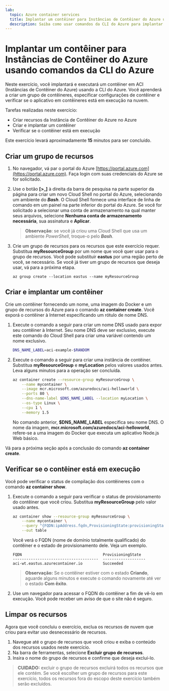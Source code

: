 ```yaml
---
lab:
  topic: Azure container services
  title: Implantar um contêiner para Instâncias de Contêiner do Azure usando comandos da CLI do Azure
  description: Saiba como usar comandos da CLI do Azure para implantar um contêiner em Instâncias de Contêiner do Azure.
---
```


# Implantar um contêiner para Instâncias de Contêiner do Azure usando comandos da CLI do Azure

Neste exercício, você implantará e executará um contêiner em ACI (Instâncias de Contêiner do Azure) usando a CLI do Azure. Você aprenderá a criar um grupo de contêineres, especificar configurações de contêiner e verificar se o aplicativo em contêineres está em execução na nuvem.

Tarefas realizadas neste exercício:

* Criar recursos da Instância de Contêiner do Azure no Azure
* Criar e implantar um contêiner
* Verificar se o contêiner está em execução

Este exercício levará aproximadamente **15** minutos para ser concluído.

## Criar um grupo de recursos

1. No navegador, vá par o portal do Azure [https://portal.azure.com](https://portal.azure.com). Faça login com suas credenciais do Azure se for solicitado.

1. Use o botão **[\>_]** à direita da barra de pesquisa na parte superior da página para criar um novo Cloud Shell no portal do Azure, selecionando um ambiente do ***Bash***. O Cloud Shell fornece uma interface de linha de comando em um painel na parte inferior do portal do Azure. Se você for solicitado a selecionar uma conta de armazenamento na qual manter seus arquivos, selecione **Nenhuma conta de armazenamento necessária**, sua assinatura e **Aplicar**.

    > **Observação**: se você já criou uma Cloud Shell que usa um ambiente *PowerShell*, troque-o pelo ***Bash***.

1. Crie um grupo de recursos para os recursos que este exercício requer. Substitua **myResourceGroup** por um nome que você quer usar para o grupo de recursos. Você pode substituir **eastus** por uma região perto de você, se necessário. Se você já tiver um grupo de recursos que deseja usar, vá para a próxima etapa.

    ```
    az group create --location eastus --name myResourceGroup
    ```

## Criar e implantar um contêiner

Crie um contêiner fornecendo um nome, uma imagem do Docker e um grupo de recursos do Azure para o comando **az container create**. Você exporá o contêiner à Internet especificando um rótulo de nome DNS.

1. Execute o comando a seguir para criar um nome DNS usado para expor seu contêiner à Internet. Seu nome DNS deve ser exclusivo, execute este comando do Cloud Shell para criar uma variável contendo um nome exclusivo.

    ```bash
    DNS_NAME_LABEL=aci-example-$RANDOM
    ```

1. Execute o comando a seguir para criar uma instância de contêiner. Substitua **myResourceGroup** e **myLocation** pelos valores usados antes. Leva alguns minutos para a operação ser concluída.

    ```bash
    az container create --resource-group myResourceGroup \
        --name mycontainer \
        --image mcr.microsoft.com/azuredocs/aci-helloworld \
        --ports 80 \
        --dns-name-label $DNS_NAME_LABEL --location myLocation \
        --os-type Linux \
        --cpu 1 \
        --memory 1.5 
    ```

    No comando anterior, **$DNS_NAME_LABEL** especifica seu nome DNS. O nome da imagem, **mcr.microsoft.com/azuredocs/aci-helloworld**, refere-se a uma imagem do Docker que executa um aplicativo Node.js Web básico.

Vá para a próxima seção após a conclusão do comando **az container create**.

## Verificar se o contêiner está em execução

Você pode verificar o status de compilação dos contêineres com o comando **az container show**. 

1. Execute o comando a seguir para verificar o status de provisionamento do contêiner que você criou. Substitua **myResourceGroup** pelo valor usado antes.

    ```bash
    az container show --resource-group myResourceGroup \
        --name mycontainer \
        --query "{FQDN:ipAddress.fqdn,ProvisioningState:provisioningState}" \
        --out table 
    ```

    Você verá o FQDN (nome de domínio totalmente qualificado) do contêiner e o estado de provisionamento dele. Veja um exemplo.

    ```
    FQDN                                    ProvisioningState
    --------------------------------------  -------------------
    aci-wt.eastus.azurecontainer.io         Succeeded
    ```

    > **Observação:** Se o contêiner estiver com o estado **Criando**, aguarde alguns minutos e execute o comando novamente até ver o estado **Com êxito**.

1. Use um navegador para acessar o FQDN do contêiner a fim de vê-lo em execução. Você pode receber um aviso de que o site não é seguro.

## Limpar os recursos

Agora que você concluiu o exercício, exclua os recursos de nuvem que criou para evitar uso desnecessário de recursos.

1. Navegue até o grupo de recursos que você criou e exiba o conteúdo dos recursos usados neste exercício.
1. Na barra de ferramentas, selecione **Excluir grupo de recursos**.
1. Insira o nome do grupo de recursos e confirme que deseja excluí-lo.

> **CUIDADO:** excluir o grupo de recursos excluirá todos os recursos que ele contém. Se você escolher um grupo de recursos para este exercício, todos os recursos fora do escopo deste exercício também serão excluídos.

